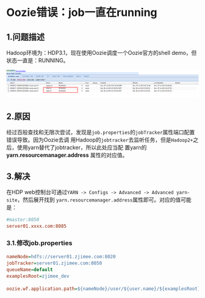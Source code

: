 Oozie错误：job一直在running
===================================================================================
## 1.问题描述
Hadoop环境为：HDP3.1，现在使用Oozie调度一个Oozie官方的shell demo，但状态一直是：RUNNING。

![Oozie问题1](img/1.png)

## 2.原因
经过百般查找和无限次尝试，发现是`job.properties`的`jobTracker`属性端口配置错误导致。因为Oozie去调
用Hadoop的`jobtracker`去监听任务，但是`Hadoop2+`之后，使用yarn替代了jobtracker，所以此处应当配
置yarn的 **yarn.resourcemanager.address** 属性的对应值。

## 3.解决
在HDP web控制台可通过`YARN -> Configs -> Advanced -> Advanced yarn-site`，然后展开找到 
`yarn.resourcemanager.address`属性即可。对应的值可能是：
```ini
#master:8050
server01.xxxx.com:8085
```

### 3.1.修改job.properties
```ini
nameNode=hdfs://server01.zjimee.com:8020
jobTracker=server01.zjimee.com:8050
queueName=default
examplesRoot=zjimee_dev

oozie.wf.application.path=${nameNode}/user/${user.name}/${examplesRoot}/apps/shell
```
